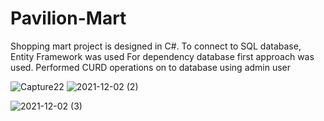 # Pavilion-Mart
 Shopping mart project is designed in C#. To connect to SQL database, Entity Framework was used For dependency database first approach was used. Performed CURD operations on to database using admin user
 
![Capture22](https://user-images.githubusercontent.com/90435927/144384155-050fa93d-9925-4ec6-af83-7713f7abd31e.PNG)
![2021-12-02 (2)](https://user-images.githubusercontent.com/90435927/144384635-bd97e4a7-e8be-4705-9dc0-84bd48e1c84e.png)

![2021-12-02 (3)](https://user-images.githubusercontent.com/90435927/144384846-19106100-03b9-4671-b97f-6d5086e53d8c.png)
